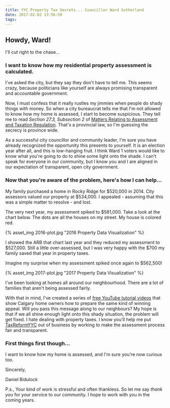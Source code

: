 ```yaml
---
title: YYC Property Tax Secrets... Councillor Ward Sutherland
date: 2017-02-02 13:56:59
tags:
---
```


## Howdy, Ward!

I'll cut right to the chase...

### I want to know how my residential property assessment is calculated.

I've asked the city, but they say they don't have to tell me. This seems crazy, because politicians like yourself are always promising transparent and accountable government.

Now, I must confess that it really rustles my jimmies when people do shady things with money. So when a city bureaucrat tells me that I'm not allowed to know how my home is assessed, I start to become suspicious. They tell me to read _Section 27.3, Subsection 2_ of [Matters Relating to Assessment and Taxation Regulation](http://www.qp.alberta.ca/documents/Regs/2004_220.pdf). That's a provincial law, so I'm guessing the secrecy is province wide.

As a successful city councillor and community leader, I'm sure you have already recognized the opportunity this presents to yourself. It is an election year after all, and this is low-hanging fruit. I think Ward 1 voters would like to know what you're going to do to shine some light onto the shade. I can't speak for everyone in our community, but I know you and I are aligned in our expectation of transparent, open city government.

### Now that you're aware of the problem, here's how I can help...

My family purchased a home in Rocky Ridge for $520,000 in 2014. City assessors valued our property at $534,000. I appealed - assuming that this was a simple matter to resolve - and lost.

The very next year, my assessment spiked to $581,000. Take a look at the chart below. The dots are all the houses on my street. My house is colored red.

{% asset_img 2016-plot.jpg "2016 Property Data Visualization" %}

I showed the ARB that chart last year and they reduced my assessment to $527,000. Still a little over-assessed, but I was very happy with the $700 my family saved that year in property taxes.

Imagine my surprise when my assessment spiked once again to $562,500!

{% asset_img 2017-plot.jpg "2017 Property Data Visualization" %}

I've been looking at homes all around our neighbourhood. There are a lot of families that aren't being assessed fairly.

With that in mind, I've created a series of [free YouTube tutorial videos](https://www.youtube.com/watch?v=GMKr_3_2BSA&list=PLkQAXLFkBnmiB8O06C2oGAoarBCVO7M9J) that show Calgary home owners how to prepare the same kind of winning appeal. Will you pass this message along to our neighbours? My hope is that if we all shine enough light onto this shady situation, the problem will get fixed. I hate dealing with property taxes. I know you'll help me put [TaxReformYYC](https://www.facebook.com/taxreformyyc/) out of business by working to make the assessment process fair and transparent.

### First things first though...

I want to know how my home is assessed, and I'm sure you're now curious too.

Sincerely,

Daniel Bidulock

P.s., Your kind of work is stressful and often thankless. So let me say _thank you_ for your service to our community. I hope to work with you in the coming years.

